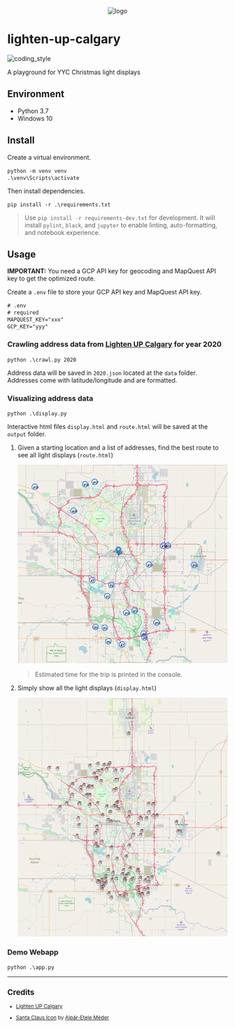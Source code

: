 <div align="center">
    <img src="https://cdn4.iconfinder.com/data/icons/free-color-christmas-icons/24/Santa_Claus-512.png" alt="logo" height="128">
</div>

# lighten-up-calgary

![coding_style](https://img.shields.io/badge/code%20style-black-000000.svg)

A playground for YYC Christmas light displays

## Environment

- Python 3.7
- Windows 10

## Install

Create a virtual environment.

    python -m venv venv
    .\venv\Scripts\activate

Then install dependencies.

    pip install -r .\requirements.txt

> Use `pip install -r requirements-dev.txt` for development.
> It will install `pylint`, `black`, and `jupyter` to enable linting, auto-formatting, and notebook experience.

## Usage

**IMPORTANT:** You need a GCP API key for geocoding and MapQuest API key to get the optimized route.

Create a `.env` file to store your GCP API key and MapQuest API key.

    # .env
    # required
    MAPQUEST_KEY="xxx"
    GCP_KEY="yyy"

### Crawling address data from [Lighten UP Calgary][1] for year 2020

    python .\crawl.py 2020

Address data will be saved in `2020.json` located at the `data` folder. Addresses come with latitude/longitude and are formatted.

### Visualizing address data

    python .\display.py

Interactive html files `display.html` and `route.html` will be saved at the `output` folder.

1. Given a starting location and a list of addresses, find the best route to see all light displays (`route.html`)

   ![](examples/route.png)

   > Estimated time for the trip is printed in the console.

2. Simply show all the light displays (`display.html`)

   ![](examples/display.png)

### Demo Webapp

    python .\app.py

<hr>

<sup>

## Credits

- [Lighten UP Calgary][1]

- [Santa Claus Icon][2] by [Alpár-Etele Méder][3]

</sup>

[1]: https://lightenupcalgary.ca/
[2]: https://www.iconfinder.com/icons/1651938/christmas_claus_santa_icon
[3]: https://www.iconfinder.com/pocike
